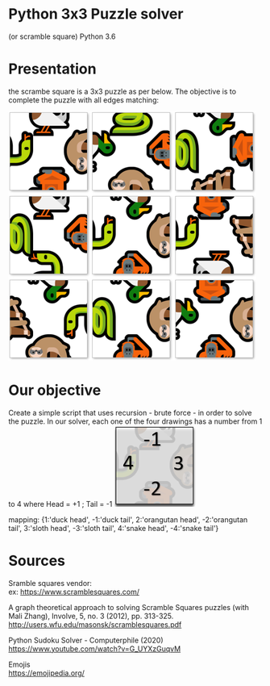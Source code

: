 # Python 3x3 Puzzle solver
(or scramble square)
Python 3.6


# Presentation
the scrambe square is a 3x3 puzzle as per below. The objective is to complete the puzzle with all edges matching:

![alt text](https://raw.githubusercontent.com/EtienneJanel/scramble-solver/master/other/puzzle_example.PNG)

# Our objective
Create a simple script that uses recursion - brute force - in order to solve the puzzle.
In our solver, each one of the four drawings has a number from 1 to 4 where Head = +1 ; Tail = -1
![alt text](https://raw.githubusercontent.com/EtienneJanel/scramble-solver/master/other/puzzle_example_coordinates.PNG)

mapping:
    {1:'duck head', -1:'duck tail',
    2:'orangutan head', -2:'orangutan tail',
    3:'sloth head', -3:'sloth tail',
    4:'snake head', -4:'snake tail'}

# Sources
Sramble squares vendor:<br>
ex: https://www.scramblesquares.com/

A graph theoretical approach to solving Scramble Squares puzzles (with Mali Zhang), Involve, 5, no. 3 (2012), pp. 313-325.<br>
http://users.wfu.edu/masonsk/scramblesquares.pdf<br>

Python Sudoku Solver - Computerphile (2020)<br>
https://www.youtube.com/watch?v=G_UYXzGuqvM<br>

Emojis <br>
https://emojipedia.org/
